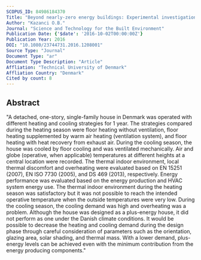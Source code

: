 ```yaml
---
SCOPUS_ID: 84986184370
Title: "Beyond nearly-zero energy buildings: Experimental investigation of the thermal indoor environment and energy performance of a single-family house designed for plus-energy targets"
Author: "Kazanci O.B."
Journal: "Science and Technology for the Built Environment"
Publication Date: {'$date': '2016-10-02T00:00:00Z'}
Publication Year: 2016
DOI: "10.1080/23744731.2016.1208001"
Source Type: "Journal"
Document Type: "ar"
Document Type Description: "Article"
Affliation: "Technical University of Denmark"
Affliation Country: "Denmark"
Cited by count: 8
---
```


## Abstract
"A detached, one-story, single-family house in Denmark was operated with different heating and cooling strategies for 1 year. The strategies compared during the heating season were floor heating without ventilation, floor heating supplemented by warm air heating (ventilation system), and floor heating with heat recovery from exhaust air. During the cooling season, the house was cooled by floor cooling and was ventilated mechanically. Air and globe (operative, when applicable) temperatures at different heights at a central location were recorded. The thermal indoor environment, local thermal discomfort and overheating were evaluated based on EN 15251 (2007), EN ISO 7730 (2005), and DS 469 (2013), respectively. Energy performance was evaluated based on the energy production and HVAC system energy use. The thermal indoor environment during the heating season was satisfactory but it was not possible to reach the intended operative temperature when the outside temperatures were very low. During the cooling season, the cooling demand was high and overheating was a problem. Although the house was designed as a plus-energy house, it did not perform as one under the Danish climate conditions. It would be possible to decrease the heating and cooling demand during the design phase through careful consideration of parameters such as the orientation, glazing area, solar shading, and thermal mass. With a lower demand, plus-energy levels can be achieved even with the minimum contribution from the energy producing components."
